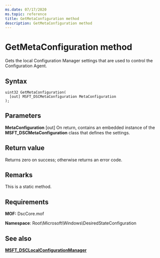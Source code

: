 ```yaml
---
ms.date: 07/17/2020
ms.topic: reference
title: GetMetaConfiguration method
description: GetMetaConfiguration method
---
```

# GetMetaConfiguration method

Gets the local Configuration Manager settings that are used to control the Configuration Agent.

## Syntax

```mof
uint32 GetMetaConfiguration(
  [out] MSFT_DSCMetaConfiguration MetaConfiguration
);
```

## Parameters

**MetaConfiguration** \[out\] On return, contains an embedded instance of the
**MSFT_DSCMetaConfiguration** class that defines the settings.

## Return value

Returns zero on success; otherwise returns an error code.

## Remarks

This is a static method.

## Requirements

**MOF:** DscCore.mof

**Namespace**: Root\Microsoft\Windows\DesiredStateConfiguration

## See also

[**MSFT_DSCLocalConfigurationManager**](msft-dsclocalconfigurationmanager.md)
